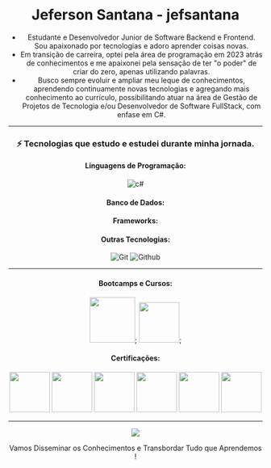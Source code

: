 <div align="center">

# Jeferson Santana - jefsantana

- Estudante e Desenvolvedor Junior de Software Backend e Frontend. Sou apaixonado por tecnologias e adoro aprender coisas novas.
- Em transição de carreira, optei pela área de programação em 2023 atrás de conhecimentos e me apaixonei pela sensação de ter "o poder" de criar do zero, apenas utilizando palavras.
- Busco sempre evoluir e ampliar meu leque de conhecimentos, aprendendo continuamente novas tecnologias e agregando mais conhecimento ao currículo, possibilitando atuar na área de Gestão de Projetos de Tecnologia e/ou Desenvolvedor de Software FullStack, com enfase em C#.
__________________________________________________________________________________________________________________
### ⚡ Tecnologias que estudo e estudei durante minha jornada.

#### Linguagens de Programação:
![c#](https://img.shields.io/badge/C_Sharp-239120?style=for-the-badge&logo=c-sharp&logoColor=white)

#### Banco de Dados:


#### Frameworks:


#### Outras Tecnologias:
![Git](https://img.shields.io/badge/git%20-%23F05033.svg?&style=for-the-badge&logo=git&logoColor=white) 
![Github](https://img.shields.io/badge/github%20-%23121011.svg?&style=for-the-badge&logo=github&logoColor=white) 


__________________________________________________________________________________________________________________
#### Bootcamps e Cursos:
[<img src="https://hermes.dio.me/tracks/1fd7a7da-ba42-417c-a4de-2f0c2f0622b6.png" height="90"></a>](https://web.dio.me/track/d9ba9d50-dbba-4ae0-8bc5-b653d67799c6);
[<img src="https://hermes.dio.me/tracks/972297dc-4357-4af4-abea-89a38853a949.png" height="80"></a>](https://web.dio.me/track/b9eb6374-fbd0-4a21-8747-9f25e8371f03);


#### Certificações:
[<img src="https://hermes.dio.me/lab_projects/badges/581a907b-58d8-4ad2-b9c4-69d099267e1e.png" height="80"></a>](https://www.dio.me/certificate/CPEKS5CU)
[<img src="https://hermes.dio.me/courses/badge/db18b05a-79d0-4359-9e4b-2c579edcf7de.png" height="80"/></a>](https://www.dio.me/certificate/SIVVS5KY/share)
[<img src="https://hermes.dio.me/courses/badge/406684a4-396d-4160-94b9-ead934e18564.png" height="80"/></a>](https://www.dio.me/certificate/IZDNLSJC/share)
[<img src="https://hermes.digitalinnovation.one/courses/badge/565f4603-4969-4cde-bc01-e9683d2350e8.png" height="80"/></a>](https://www.dio.me/certificate/281363E7)
[<img src="https://hermes.dio.me/courses/badge/7227f234-f72e-4bd7-9997-edc43097e3e6.png" height="80"/></a>](https://www.dio.me/certificate/A2C21B58)
[<img src="https://hermes.dio.me/courses/badge/db3b002b-5d46-46fe-8ee6-409452b11863.png" height="80"/></a>](https://www.dio.me/certificate/UZGO8AC7/share)

__________________________________________________________________________________________________________________

 <img src="https://capsule-render.vercel.app/api?type=waving&color=gradient&height=130&width=200%&section=footer"/>


Vamos Disseminar os Conhecimentos e Transbordar Tudo que Aprendemos !
</div>

